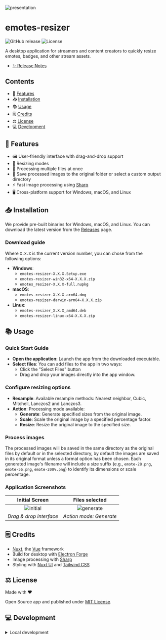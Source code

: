![presentation](https://github.com/user-attachments/assets/b3ce0973-15e3-4ed4-98e9-93e52db7a6fb)

# emotes-resizer

![GitHub release](https://img.shields.io/github/v/release/Yizack/emotes-resizer)
![License](https://img.shields.io/github/license/Yizack/emotes-resizer)

A desktop application for streamers and content creators to quickly resize emotes, badges, and other stream assets.

- [✨ Release Notes](CHANGELOG.md)

## Contents

- 🚀 [Features](#features)
- 📥 [Installation](#installation)
- 📚 [Usage](#usage)
- 🗒️ [Credits](#credits)
- ⚖️ [License](#license)
- 💻 [Development](#development)

## <a name="features">🚀 Features</a>

- 🖼️ User-friendly interface with drag-and-drop support
- 📐 Resizing modes
- 💾 Processing multiple files at once
- 📂 Save processed images to the original folder or select a custom output directory
- ⚡ Fast image processing using [Sharp](https://sharp.pixelplumbing.com/)
- 🖥️ Cross-platform support for Windows, macOS, and Linux

## <a name="installation">📥 Installation</a>

We provide pre-built binaries for Windows, macOS, and Linux. You can download the latest version from the [Releases](https://github.com/Yizack/emotes-resizer/releases) page.

### Download guide

Where `X.X.X` is the current version number, you can chose from the following options:

- **Windows**:
  - `emotes-resizer-X.X.X.Setup.exe`
  - `emotes-resizer-win32-x64-X.X.X.zip`
  - `emotes_resizer-X.X.X-full.nupkg`
- **macOS**:
  - `emotes-resizer-X.X.X-arm64.dmg`
  - `emotes-resizer-darwin-arm64-X.X.X.zip`
- **Linux**:
  - `emotes-resizer_X.X.X_amd64.deb`
  - `emotes-resizer-linux-x64-X.X.X.zip`

## <a name="usage">📚 Usage</a>

### Quick Start Guide

- **Open the application**: Launch the app from the downloaded executable.
- **Select files**: You can add files to the app in two ways:
  - Click the "Select Files" button
  - Drag and drop your images directly into the app window.

### Configure resizing options

- **Resample**: Available resample methods: Nearest neighbor, Cubic, Mitchell, Lanczos2 and Lanczos3.
- **Action**: Processing mode available:
  - **Generate**: Generate specified sizes from the original image.
  - **Scale**: Scale the original image by a specified percentage factor.
  - **Resize**: Resize the original image to the specified size.

### Process images

The processed images will be saved in the same directory as the original files by default or in the selected directory, by default the images are saved in its original format unless a format option has been chosen. Each generated image's filename will include a size suffix (e.g., `emote-28.png`, `emote-56.png`, `emote-200%.png`) to identify its dimensions or scale percentage.

### Application Screenshots

| Initial Screen | Files selected |
|:---:|:---:|
| ![initial](https://github.com/user-attachments/assets/993b13c8-7394-4c82-8203-277e2689a75c) | ![generate](https://github.com/user-attachments/assets/d23caca3-5809-450f-8c2e-2ccc9b59c9ac) |
| *Drag & drop interface* | *Action mode: Generate* |
  
## <a name="credits">🗒️ Credits</a>

- [Nuxt](https://nuxt.com/), the [Vue](https://vuejs.org/) framework
- Build for desktop with [Electron Forge](https://www.electronforge.io/)
- Image processing with [Sharp](https://sharp.pixelplumbing.com/)
- Styling with [Nuxt UI](https://ui.nuxt.com/) and [Tailwind CSS](https://tailwindcss.com/)

## <a name="license">⚖️ License</a>

Made with ❤️

Open Source app and published under [MIT License](LICENSE).

## <a name="development">💻 Development</a>

<details>
  <summary>Local development</summary>

### Install, lint, and typecheck
```sh
# Install dependencies
pnpm install

# Run ESLint
npm run lint

# Run typecheck
npm run test:types
```

### Run the application in development mode

```sh
# Run Nuxt + Electron app in development mode
npm run dev
```

### Build the application for production:

```sh
# Build Nuxt app
npm run generate

# Make distributable packages
npm run make

# (or run both in one command)
# npm run build
```
</details>
